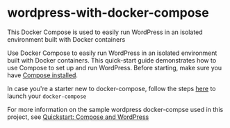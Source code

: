 # wordpress-with-docker-compose
This Docker Compose  is used to easily run WordPress in an isolated environment built with Docker containers

Use Docker Compose to easily run WordPress in an isolated environment built with Docker containers. This quick-start guide demonstrates how to use Compose to set up and run WordPress. Before starting, make sure you have [Compose installed](https://docs.docker.com/compose/install/).

In case you're a starter new to docker-compose, follow the steps [here](https://github.com/olajio/sample-docker-compose#sample-docker-compose) to launch your `docker-compose`

For more information on the sample wordpress docker-compse used in this project, see [Quickstart: Compose and WordPress](https://docs.docker.com/compose/wordpress/)
